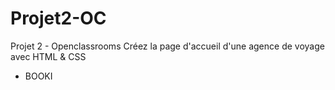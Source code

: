 # Projet2-OC

Projet 2 - Openclassrooms
Créez la page d'accueil d'une agence de voyage avec HTML & CSS
- BOOKI

